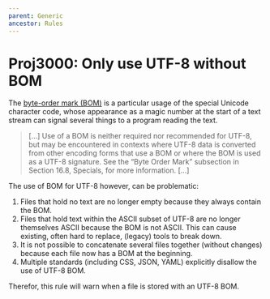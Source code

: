 ```yaml
---
parent: Generic
ancestor: Rules
---
```


# Proj3000: Only use UTF-8 without BOM
The [byte-order mark (BOM)](https://en.wikipedia.org/wiki/Byte_order_mark)
is a particular usage of the special Unicode character code, whose appearance
as a magic number at the start of a text stream can signal several things to a
program reading the text.

> [...] Use of a BOM is neither required nor recommended for UTF-8, but may be
> encountered in contexts where UTF-8 data is converted from other encoding
> forms that use a BOM or where the BOM is used as a UTF-8 signature. See the
> “Byte Order Mark” subsection in Section 16.8, Specials, for more information.
> [...]

The use of BOM for UTF-8 however, can be problematic:

1. Files that hold no text are no longer empty because they always contain the BOM.
2. Files that hold text within the ASCII subset of UTF-8 are no longer
   themselves ASCII because the BOM is not ASCII. This can cause existing,
   often hard to replace, (legacy) tools to break down.
3. It is not possible to concatenate several files together (without changes)
   because each file now has a BOM at the beginning.
4. Multiple standards (including CSS, JSON, YAML) explicitly disallow the use of
   UTF-8 BOM.

Therefor, this rule will warn when a file is stored with an UTF-8 BOM.
